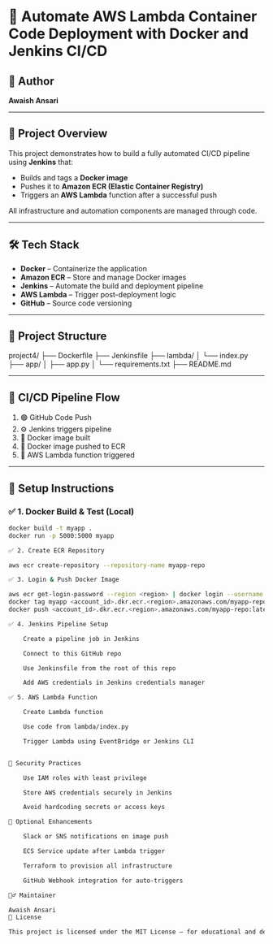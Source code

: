 # 🚀 Automate AWS Lambda Container Code Deployment with Docker and Jenkins CI/CD

## 👤 Author
**Awaish Ansari**

---

## 📌 Project Overview

This project demonstrates how to build a fully automated CI/CD pipeline using **Jenkins** that:

- Builds and tags a **Docker image**
- Pushes it to **Amazon ECR (Elastic Container Registry)**
- Triggers an **AWS Lambda** function after a successful push

All infrastructure and automation components are managed through code.

---

## 🛠️ Tech Stack

- **Docker** – Containerize the application
- **Amazon ECR** – Store and manage Docker images
- **Jenkins** – Automate the build and deployment pipeline
- **AWS Lambda** – Trigger post-deployment logic
- **GitHub** – Source code versioning

---

## 📁 Project Structure

project4/
├── Dockerfile
├── Jenkinsfile
├── lambda/
│   └── index.py
├── app/
│   ├── app.py
│   └── requirements.txt
├── README.md



---

## 🔄 CI/CD Pipeline Flow

1. 🟢 GitHub Code Push  
2. ⚙️ Jenkins triggers pipeline  
3. 🐳 Docker image built  
4. 🚀 Docker image pushed to ECR  
5. 🔔 AWS Lambda function triggered

---

## 🚀 Setup Instructions

### ✅ 1. Docker Build & Test (Local)
```bash
docker build -t myapp .
docker run -p 5000:5000 myapp

✅ 2. Create ECR Repository

aws ecr create-repository --repository-name myapp-repo

✅ 3. Login & Push Docker Image

aws ecr get-login-password --region <region> | docker login --username AWS --password-stdin <account_id>.dkr.ecr.<region>.amazonaws.com
docker tag myapp <account_id>.dkr.ecr.<region>.amazonaws.com/myapp-repo:latest
docker push <account_id>.dkr.ecr.<region>.amazonaws.com/myapp-repo:latest

✅ 4. Jenkins Pipeline Setup

    Create a pipeline job in Jenkins

    Connect to this GitHub repo

    Use Jenkinsfile from the root of this repo

    Add AWS credentials in Jenkins credentials manager

✅ 5. AWS Lambda Function

    Create Lambda function

    Use code from lambda/index.py

    Trigger Lambda using EventBridge or Jenkins CLI


🔐 Security Practices

    Use IAM roles with least privilege

    Store AWS credentials securely in Jenkins

    Avoid hardcoding secrets or access keys

🔧 Optional Enhancements

    Slack or SNS notifications on image push

    ECS Service update after Lambda trigger

    Terraform to provision all infrastructure

    GitHub Webhook integration for auto-triggers

🙋‍♂️ Maintainer

Awaish Ansari
📜 License

This project is licensed under the MIT License — for educational and demo purposes.
